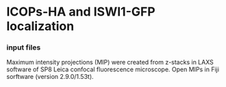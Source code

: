 # ICOPs-HA and ISWI1-GFP localization

### input files
Maximum intensity projections (MIP) were created from z-stacks in LAXS software of SP8 Leica confocal fluorescence microscope. Open MIPs in Fiji sorftware (version 2.9.0/1.53t). 

### 
